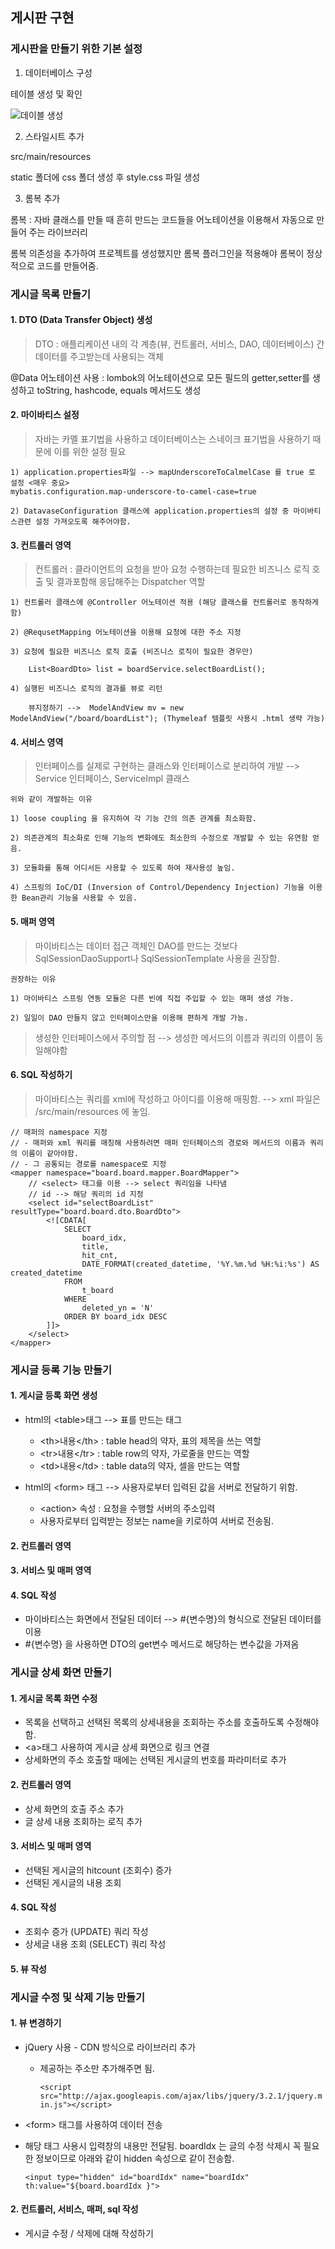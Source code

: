 ## 게시판 구현

### 게시판을 만들기 위한 기본 설정

1. 데이터베이스 구성

테이블 생성 및 확인

![데이블 생성](https://user-images.githubusercontent.com/28684368/61180401-b07bab00-a650-11e9-9cc2-be55de790814.png)

2. 스타일시트 추가

src/main/resources

static 폴더에 css 폴더 생성 후 style.css 파일 생성

3. 롬복 추가

롬복 : 자바 클래스를 만들 때 흔히 만드는 코드들을 어노테이션을 이용해서 자동으로 만들어 주는 라이브러리

롬복 의존성을 추가하여 프로젝트를 생성했지만 롬복 플러그인을 적용해야 롬복이 정상적으로 코드를 만들어줌.

### 게시글 목록 만들기

#### 1. DTO (Data Transfer Object) 생성

> DTO : 애플리케이션 내의 각 계층(뷰, 컨트롤러, 서비스, DAO, 데이터베이스) 간 데이터를 주고받는데 사용되는 객체

@Data 어노테이션 사용 : lombok의 어노테이션으로 모든 필드의 getter,setter를 생성하고 toString, hashcode, equals 메서드도 생성

#### 2. 마이바티스 설정

> 자바는 카멜 표기법을 사용하고 데이터베이스는 스네이크 표기법을 사용하기 때문에 이를 위한 설정 필요

    1) application.properties파일 --> mapUnderscoreToCalmelCase 를 true 로 설정 <매우 중요>
    mybatis.configuration.map-underscore-to-camel-case=true
    
    2) DatavaseConfiguration 클래스에 application.properties의 설정 중 마이바티스관련 설정 가져오도록 해주어야함.

#### 3. 컨트롤러 영역

> 컨트롤러 : 클라이언트의 요청을 받아 요청 수행하는데 필요한 비즈니스 로직 호출 및 결과포함해 응답해주는 Dispatcher 역할

    1) 컨트롤러 클래스에 @Controller 어노테이션 적용 (해당 클래스를 컨트롤러로 동작하게 함)
    
    2) @RequsetMapping 어노테이션을 이용해 요청에 대한 주소 지정
    
    3) 요청에 필요한 비즈니스 로직 호출 (비즈니스 로직이 필요한 경우만)
    
        List<BoardDto> list = boardService.selectBoardList();
    
    4) 실행된 비즈니스 로직의 결과를 뷰로 리턴
    
        뷰지정하기 -->  ModelAndView mv = new ModelAndView("/board/boardList"); (Thymeleaf 템플릿 사용시 .html 생략 가능)

#### 4. 서비스 영역

> 인터페이스를 실제로 구현하는 클래스와 인터페이스로 분리하여 개발 --> Service 인터페이스, ServiceImpl 클래스

    위와 같이 개발하는 이유
    
    1) loose coupling 을 유지하여 각 기능 간의 의존 관계를 최소화함.
    
    2) 의존관계의 최소화로 인해 기능의 변화에도 최소한의 수정으로 개발할 수 있는 유연함 얻음.
    
    3) 모듈화를 통해 어디서든 사용할 수 있도록 하여 재사용성 높임.
    
    4) 스프링의 IoC/DI (Inversion of Control/Dependency Injection) 기능을 이용한 Bean관리 기능을 사용할 수 있음.

#### 5. 매퍼 영역

> 마이바티스는 데이터 접근 객체인 DAO를 만드는 것보다 SqlSessionDaoSupport나 SqlSessionTemplate 사용을 권장함.

    권장하는 이유
    
    1) 마이바티스 스프링 연동 모듈은 다른 빈에 직접 주입할 수 있는 매퍼 생성 가능.
    
    2) 일일이 DAO 만들지 않고 인터페이스만을 이용해 편하게 개발 가능.

> 생성한 인터페이스에서 주의할 점 --> 생성한 메서드의 이름과 쿼리의 이름이 동일해야함

#### 6. SQL 작성하기

> 마이바티스는 쿼리를 xml에 작성하고 아이디를 이용해 매핑함. --> xml 파일은 /src/main/resources 에 놓임.

```
// 매퍼의 namespace 지정
// - 매퍼와 xml 쿼리를 매칭해 사용하려면 매퍼 인터페이스의 경로와 메서드의 이름과 쿼리의 이름이 같아야함.
// - 그 공통되는 경로를 namespace로 지정
<mapper namespace="board.board.mapper.BoardMapper">
    // <select> 태그를 이용 --> select 쿼리임을 나타냄
    // id --> 해당 쿼리의 id 지정
	<select id="selectBoardList" resultType="board.board.dto.BoardDto">
		<![CDATA[
			SELECT
				board_idx,
				title,
				hit_cnt,
				DATE_FORMAT(created_datetime, '%Y.%m.%d %H:%i:%s') AS created_datetime
			FROM
				t_board
			WHERE
				deleted_yn = 'N'
			ORDER BY board_idx DESC
		]]>
	</select>
</mapper>

```



### 게시글 등록 기능 만들기

#### 1. 게시글 등록 화면 생성

- html의 \<table\>태그 --> 표를 만드는 태그
  - \<th\>내용\</th\> : table head의 약자, 표의 제목을 쓰는 역할
  - \<tr\>내용\</tr\> : table row의 약자, 가로줄을 만드는 역할
  - \<td\>내용\</td\> : table data의 약자, 셀을 만드는 역할 

- html의 \<form\> 태그 --> 사용자로부터 입력된 값을 서버로 전달하기 위함.
  - \<action\> 속성  : 요청을 수행할 서버의 주소입력
  - 사용자로부터 입력받는 정보는 name을 키로하여 서버로 전송됨. 

#### 2. 컨트롤러 영역 

#### 3. 서비스 및 매퍼 영역 

#### 4. SQL 작성 

- 마이바티스는 화면에서 전달된 데이터 --> #{변수명}의 형식으로 전달된 데이터를 이용 
- #{변수명} 을 사용하면 DTO의 get변수 메서드로 해당하는 변수값을 가져옴 



### 게시글 상세 화면 만들기



#### 1. 게시글 목록 화면 수정 

- 목록을 선택하고 선택된 목록의 상세내용을 조회하는 주소를 호출하도록 수정해야함.
- \<a\>태그 사용하여 게시글 상세 화면으로 링크 연결 
- 상세화면의 주소 호출할 때에는 선택된 게시글의 번호를 파라미터로 추가 

#### 2. 컨트롤러 영역 

- 상세 화면의 호출 주소 추가 
- 글 상세 내용 조회하는 로직 추가 

#### 3. 서비스 및 매퍼 영역

- 선택된 게시글의 hitcount (조회수) 증가 
- 선택된 게시글의 내용 조회 

#### 4. SQL 작성 

- 조회수 증가 (UPDATE) 쿼리 작성 
- 상세글 내용 조회 (SELECT) 쿼리 작성 

#### 5. 뷰 작성 



### 게시글 수정 및 삭제 기능 만들기 

#### 1. 뷰 변경하기 

- jQuery 사용 - CDN 방식으로 라이브러리 추가 

  - 제공하는 주소만 추가해주면 됨. 

    `<script src="http://ajax.googleapis.com/ajax/libs/jquery/3.2.1/jquery.min.js"></script>`

- \<form\> 태그를 사용하여  데이터 전송 

- 해당 태그 사용시 입력창의 내용만 전달됨. boardIdx 는 글의 수정 삭제시 꼭 필요한 정보이므로 아래와 같이 hidden 속성으로 같이 전송함. 

  `<input type="hidden" id="boardIdx" name="boardIdx" th:value="${board.boardIdx }">`

#### 2. 컨트롤러, 서비스, 매퍼, sql  작성 

- 게시글 수정 / 삭제에 대해 작성하기 



